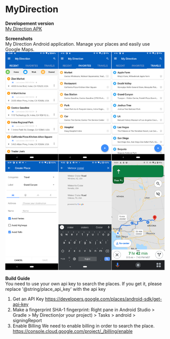 # MyDirection

**Developement version**
<br><a id="raw-url" href="https://github.com/allwiz/MyDirection/blob/main/bin/net.allwiz.mydirection-v1.0.2-release.apk">My Direction APK</a>

**Screenshots**
<br>My Direction Android application. Manage your places and easily use Google Maps.
![alt text](https://github.com/allwiz/MyDirection/blob/main/doc/mydirection.app.screenshots.png "My Direction")

**Build Guide**
<br>You need to use your own api key to search the places. If you get it, please replace '@string/place_api_key' with the api key
1. Get an API Key
https://developers.google.com/places/android-sdk/get-api-key
2. Make a fingerprint
SHA-1 fingerprint: Right pane in Android Studio > Gradle > My Direction(or your project) > Tasks > android > signingReport
3. Enable Billing
We need to enable billing in order to search the place.
https://console.cloud.google.com/project/_/billing/enable

